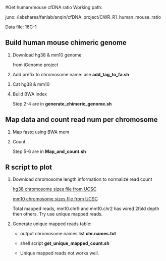 #Get human/mouse cfDNA ratio
Working path: 

juno: /labshares/fanlab/anqin/cfDNA_project/CWR_R1_human_mouse_ratio

Data file: 16C-1

## Build human mouse chimeric genome

1. Download hg38 & mm10 genome
	
	from iGenome project
1. Add prefix to chromosome name: use **add\_tag\_to\_fa.sh**
1.  Cat hg38 & mm10 
1.  Build BWA index
	
	Step 2-4 are in **generate\_chimeric\_genome.sh** 

## Map data and count read num per chromosome
1. Map fastq using BWA mem
1. Count
	 	
	Step 5-6 are in **Map\_and\_count.sh**
	
## R script to plot

1. Download chromosome length information to normalize read count
	
	[hg38 chromosome sizes file from UCSC](https://genome.ucsc.edu/goldenPath/help/hg38.chrom.sizes)
	
	[mm10 chromosome sizes file from UCSC](http://hgdownload.cse.ucsc.edu/goldenPath/mm10/bigZips/mm10.chrom.sizes)
	
	Total mapped reads, mm10.chr9 and mm10.chr2 has wired 2fold depth then others. Try use unique mapped reads.
	
1. Generate unique mapped reads table:
	
	* output chromosome names list **chr.names.txt**
	* shell script **get\_unique\_mapped\_count.sh**

	* Unique mapped reads not works well.